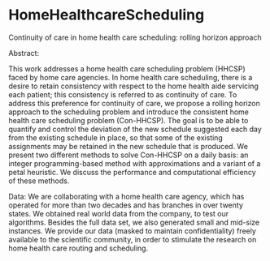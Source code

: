 # HomeHealthcareScheduling
Continuity of care in home health care scheduling: rolling horizon approach

Abstract:

This work addresses a home health care scheduling problem (HHCSP) faced by home care agencies. In home health care scheduling, there is a desire to retain consistency with respect to the home health aide servicing each patient; this consistency is referred to as continuity of care. To address this preference for continuity of care, we propose a rolling horizon approach to the scheduling problem and introduce the consistent home health care scheduling problem (Con-HHCSP). The goal is to be able to quantify and control the deviation of the new schedule suggested each day from the existing schedule in place, so that some of the existing  assignments may be retained in the new schedule that is produced. We present two different methods to solve Con-HHCSP on a daily basis: an integer programming-based method with approximations and a variant of a petal heuristic. We discuss the performance and computational efficiency of these methods.

Data:
We are collaborating with a home health care agency, which has operated for more than two decades and has branches in over twenty states. We obtained real world data from the company, to test our algorithms. Besides the full data set, we also generated small and mid-size instances. We provide our data (masked to maintain confidentiality) freely available to the scientific community, in order to stimulate the research on home health care routing and scheduling.


